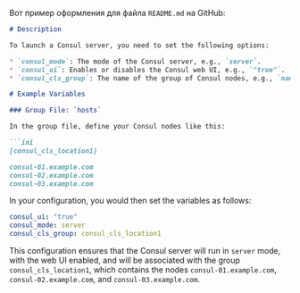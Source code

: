 Вот пример оформления для файла `README.md` на GitHub:

```markdown
# Description

To launch a Consul server, you need to set the following options:

* `consul_mode`: The mode of the Consul server, e.g., `server`.
* `consul_ui`: Enables or disables the Consul web UI, e.g., `"true"`.
* `consul_cls_group`: The name of the group of Consul nodes, e.g., `name_our_cluster group`.

# Example Variables

### Group File: `hosts`

In the group file, define your Consul nodes like this:

```ini
[consul_cls_location1]

consul-01.example.com
consul-02.example.com
consul-03.example.com
```

In your configuration, you would then set the variables as follows:

```yaml
consul_ui: "true"
consul_mode: server
consul_cls_group: consul_cls_location1
```

This configuration ensures that the Consul server will run in `server` mode, with the web UI enabled, and will be associated with the group `consul_cls_location1`, which contains the nodes `consul-01.example.com`, `consul-02.example.com`, and `consul-03.example.com`.
```

